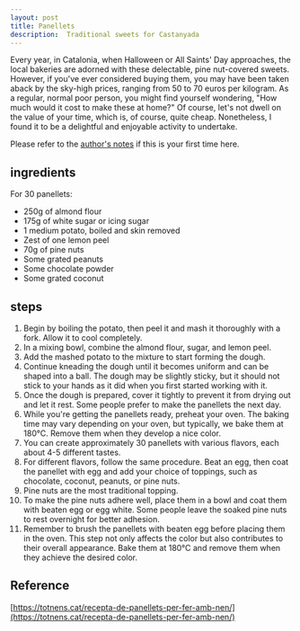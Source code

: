```yaml
---
layout: post
title: Panellets
description:  Traditional sweets for Castanyada
---
```


Every year, in Catalonia, when Halloween or All Saints' Day approaches, the local bakeries are adorned with these delectable, pine nut-covered sweets. However, if you've ever considered buying them, you may have been taken aback by the sky-high prices, ranging from 50 to 70 euros per kilogram. As a regular, normal poor person, you might find yourself wondering, "How much would it cost to make these at home?" Of course, let's not dwell on the value of your time, which is, of course, quite cheap. Nonetheless, I found it to be a delightful and enjoyable activity to undertake.

Please refer to the [author's notes](https://nchahare.github.io/blog/2022/cooking/) if this is your first time here.

## ingredients
For 30 panellets:
- 250g of almond flour
- 175g of white sugar or icing sugar
- 1 medium potato, boiled and skin removed
- Zest of one lemon peel
- 70g of pine nuts
- Some grated peanuts
- Some chocolate powder
- Some grated coconut

## steps

1. Begin by boiling the potato, then peel it and mash it thoroughly with a fork. Allow it to cool completely.
2. In a mixing bowl, combine the almond flour, sugar, and lemon peel.
3. Add the mashed potato to the mixture to start forming the dough.
4. Continue kneading the dough until it becomes uniform and can be shaped into a ball. The dough may be slightly sticky, but it should not stick to your hands as it did when you first started working with it.
5. Once the dough is prepared, cover it tightly to prevent it from drying out and let it rest. Some people prefer to make the panellets the next day.
6. While you're getting the panellets ready, preheat your oven. The baking time may vary depending on your oven, but typically, we bake them at 180°C. Remove them when they develop a nice color.
7. You can create approximately 30 panellets with various flavors, each about 4-5 different tastes.
8. For different flavors, follow the same procedure. Beat an egg, then coat the panellet with egg and add your choice of toppings, such as chocolate, coconut, peanuts, or pine nuts.
9. Pine nuts are the most traditional topping.
10. To make the pine nuts adhere well, place them in a bowl and coat them with beaten egg or egg white. Some people leave the soaked pine nuts to rest overnight for better adhesion.
11. Remember to brush the panellets with beaten egg before placing them in the oven. This step not only affects the color but also contributes to their overall appearance. Bake them at 180°C and remove them when they achieve the desired color.

## Reference

[https://totnens.cat/recepta-de-panellets-per-fer-amb-nen/](https://totnens.cat/recepta-de-panellets-per-fer-amb-nen/)